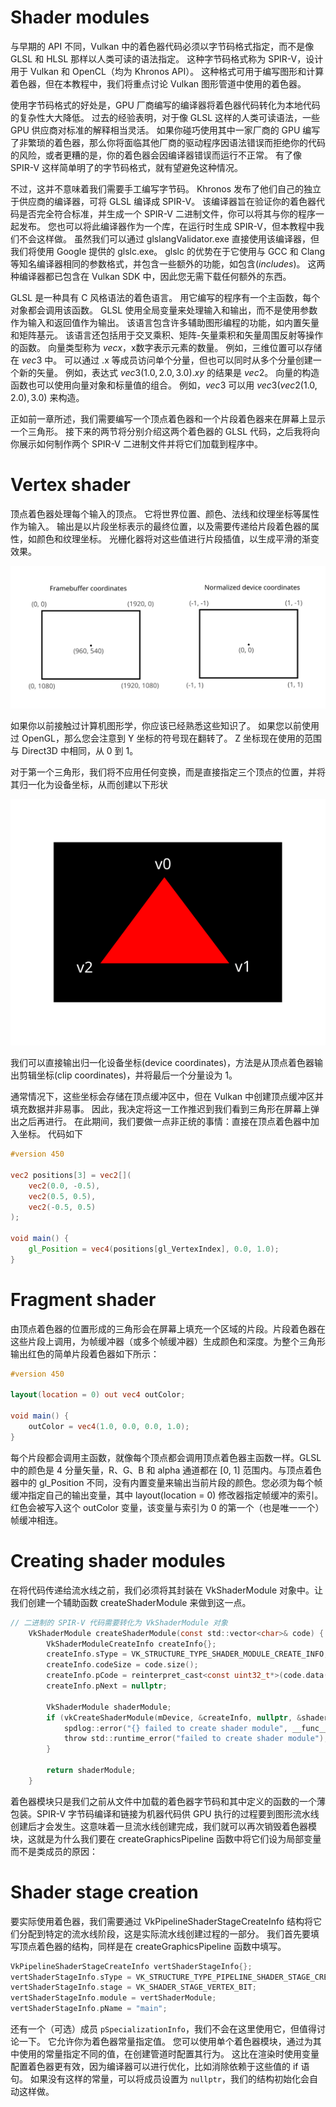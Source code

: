 # Shader modules

与早期的 API 不同，Vulkan 中的着色器代码必须以字节码格式指定，而不是像 GLSL 和 HLSL 那样以人类可读的语法指定。 这种字节码格式称为 SPIR-V，设计用于 Vulkan 和 OpenCL（均为 Khronos API）。 这种格式可用于编写图形和计算着色器，但在本教程中，我们将重点讨论 Vulkan 图形管道中使用的着色器。

使用字节码格式的好处是，GPU 厂商编写的编译器将着色器代码转化为本地代码的复杂性大大降低。 过去的经验表明，对于像 GLSL 这样的人类可读语法，一些 GPU 供应商对标准的解释相当灵活。 如果你碰巧使用其中一家厂商的 GPU 编写了非繁琐的着色器，那么你将面临其他厂商的驱动程序因语法错误而拒绝你的代码的风险，或者更糟的是，你的着色器会因编译器错误而运行不正常。 有了像 SPIR-V 这样简单明了的字节码格式，就有望避免这种情况。

不过，这并不意味着我们需要手工编写字节码。 Khronos 发布了他们自己的独立于供应商的编译器，可将 GLSL 编译成 SPIR-V。 该编译器旨在验证你的着色器代码是否完全符合标准，并生成一个 SPIR-V 二进制文件，你可以将其与你的程序一起发布。 您也可以将此编译器作为一个库，在运行时生成 SPIR-V，但本教程中我们不会这样做。 虽然我们可以通过 glslangValidator.exe 直接使用该编译器，但我们将使用 Google 提供的 glslc.exe。 glslc 的优势在于它使用与 GCC 和 Clang 等知名编译器相同的参数格式，并包含一些额外的功能，如包含(*includes*)。 这两种编译器都已包含在 Vulkan SDK 中，因此您无需下载任何额外的东西。

GLSL 是一种具有 C 风格语法的着色语言。 用它编写的程序有一个主函数，每个对象都会调用该函数。 GLSL 使用全局变量来处理输入和输出，而不是使用参数作为输入和返回值作为输出。 该语言包含许多辅助图形编程的功能，如内置矢量和矩阵基元。 该语言还包括用于交叉乘积、矩阵-矢量乘积和矢量周围反射等操作的函数。 向量类型称为 $vecx$，x数字表示元素的数量。 例如，三维位置可以存储在 $vec3$ 中。 可以通过 .x 等成员访问单个分量，但也可以同时从多个分量创建一个新的矢量。 例如，表达式 $vec3(1.0, 2.0, 3.0).xy$ 的结果是 $vec2$。 向量的构造函数也可以使用向量对象和标量值的组合。 例如，$vec3$ 可以用 $vec3(vec2(1.0, 2.0), 3.0)$ 来构造。

正如前一章所述，我们需要编写一个顶点着色器和一个片段着色器来在屏幕上显示一个三角形。 接下来的两节将分别介绍这两个着色器的 GLSL 代码，之后我将向你展示如何制作两个 SPIR-V 二进制文件并将它们加载到程序中。

# Vertex shader

顶点着色器处理每个输入的顶点。 它将世界位置、颜色、法线和纹理坐标等属性作为输入。 输出是以片段坐标表示的最终位置，以及需要传递给片段着色器的属性，如颜色和纹理坐标。 光栅化器将对这些值进行片段插值，以生成平滑的渐变效果。

![](normalized_device_coordinates.svg)

如果你以前接触过计算机图形学，你应该已经熟悉这些知识了。 如果您以前使用过 OpenGL，那么您会注意到 Y 坐标的符号现在翻转了。 Z 坐标现在使用的范围与 Direct3D 中相同，从 0 到 1。

对于第一个三角形，我们将不应用任何变换，而是直接指定三个顶点的位置，并将其归一化为设备坐标，从而创建以下形状

![](triangle_coordinates.svg)

我们可以直接输出归一化设备坐标(device coordinates)，方法是从顶点着色器输出剪辑坐标(clip coordinates)，并将最后一个分量设为 1。

通常情况下，这些坐标会存储在顶点缓冲区中，但在 Vulkan 中创建顶点缓冲区并填充数据并非易事。 因此，我决定将这一工作推迟到我们看到三角形在屏幕上弹出之后再进行。 在此期间，我们要做一点非正统的事情：直接在顶点着色器中加入坐标。 代码如下

```glsl
#version 450

vec2 positions[3] = vec2[](
    vec2(0.0, -0.5),
    vec2(0.5, 0.5),
    vec2(-0.5, 0.5)
);

void main() {
    gl_Position = vec4(positions[gl_VertexIndex], 0.0, 1.0);
}
```



# Fragment shader

由顶点着色器的位置形成的三角形会在屏幕上填充一个区域的片段。片段着色器在这些片段上调用，为帧缓冲器（或多个帧缓冲器）生成颜色和深度。为整个三角形输出红色的简单片段着色器如下所示：

```glsl
#version 450

layout(location = 0) out vec4 outColor;

void main() {
    outColor = vec4(1.0, 0.0, 0.0, 1.0);
}
```

每个片段都会调用主函数，就像每个顶点都会调用顶点着色器主函数一样。GLSL 中的颜色是 4 分量矢量，R、G、B 和 alpha 通道都在 [0, 1] 范围内。与顶点着色器中的 gl_Position 不同，没有内置变量来输出当前片段的颜色。您必须为每个帧缓冲指定自己的输出变量，其中 layout(location = 0) 修改器指定帧缓冲的索引。红色会被写入这个 outColor 变量，该变量与索引为 0 的第一个（也是唯一一个）帧缓冲相连。



# Creating shader modules

在将代码传递给流水线之前，我们必须将其封装在 VkShaderModule 对象中。让我们创建一个辅助函数 createShaderModule 来做到这一点。

```c
// 二进制的 SPIR-V 代码需要转化为 VkShaderModule 对象
    VkShaderModule createShaderModule(const std::vector<char>& code) {
        VkShaderModuleCreateInfo createInfo{};
        createInfo.sType = VK_STRUCTURE_TYPE_SHADER_MODULE_CREATE_INFO;
        createInfo.codeSize = code.size();
        createInfo.pCode = reinterpret_cast<const uint32_t*>(code.data());
        createInfo.pNext = nullptr;

        VkShaderModule shaderModule;
        if (vkCreateShaderModule(mDevice, &createInfo, nullptr, &shaderModule) != VK_SUCCESS) {
            spdlog::error("{} failed to create shader module", __func__);
            throw std::runtime_error("failed to create shader module");
        }

        return shaderModule;
    }
```

着色器模块只是我们之前从文件中加载的着色器字节码和其中定义的函数的一个薄包装。SPIR-V 字节码编译和链接为机器代码供 GPU 执行的过程要到图形流水线创建后才会发生。这意味着一旦流水线创建完成，我们就可以再次销毁着色器模块，这就是为什么我们要在 createGraphicsPipeline 函数中将它们设为局部变量而不是类成员的原因：



# Shader stage creation

要实际使用着色器，我们需要通过 VkPipelineShaderStageCreateInfo 结构将它们分配到特定的流水线阶段，这是实际流水线创建过程的一部分。 我们首先要填写顶点着色器的结构，同样是在 createGraphicsPipeline 函数中填写。

```c
VkPipelineShaderStageCreateInfo vertShaderStageInfo{};
vertShaderStageInfo.sType = VK_STRUCTURE_TYPE_PIPELINE_SHADER_STAGE_CREATE_INFO;
vertShaderStageInfo.stage = VK_SHADER_STAGE_VERTEX_BIT;
vertShaderStageInfo.module = vertShaderModule;
vertShaderStageInfo.pName = "main";
```

还有一个（可选）成员 `pSpecializationInfo`，我们不会在这里使用它，但值得讨论一下。 它允许你为着色器常量指定值。 您可以使用单个着色器模块，通过为其中使用的常量指定不同的值，在创建管道时配置其行为。 这比在渲染时使用变量配置着色器更有效，因为编译器可以进行优化，比如消除依赖于这些值的 if 语句。 如果没有这样的常量，可以将成员设置为 `nullptr`，我们的结构初始化会自动这样做。

